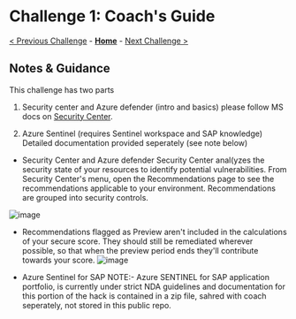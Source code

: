 # Challenge 1: Coach's Guide

[< Previous Challenge](./00-prereqs.md) - **[Home](README.md)** - [Next Challenge >](./02-acr.md)

## Notes & Guidance
This challenge has two parts
1) Security center and Azure defender (intro and basics) please follow MS docs on [Security Center](https://docs.microsoft.com/en-us/azure/security-center/).

2) Azure Sentinel (requires Sentinel workspace and SAP knowledge) Detailed documentation provided seperately (see note below)


- Security Center and Azure defender 
Security Center anal(yzes the security state of your resources to identify potential vulnerabilities.
From Security Center's menu, open the Recommendations page to see the recommendations applicable to your environment. Recommendations are grouped into security controls.

![image](https://user-images.githubusercontent.com/48741882/115578487-567f2f00-a293-11eb-88ee-c1295f9e4cfc.png)



- Recommendations flagged as Preview aren't included in the calculations of your secure score.
They should still be remediated wherever possible, so that when the preview period ends they'll contribute towards your score.
![image](https://user-images.githubusercontent.com/48741882/115581113-b4ad1180-a295-11eb-9c73-719a1c83957f.png)

- Azure Sentinel for SAP
NOTE:- Azure SENTINEL for SAP application portfolio, is currently under strict NDA guidelines and documentation for this portion of the hack is contained in a zip file, sahred with coach seperately, not stored in this public repo.


